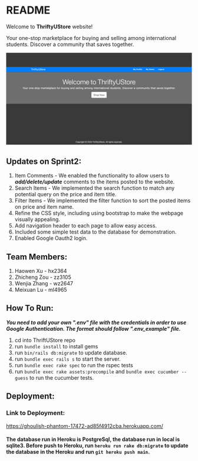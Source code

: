 # README
Welcome to **ThriftyUStore** website!

Your one-stop marketplace for buying and selling among international students. Discover a community that saves together.

![Website Image](app/assets/images/website.png)

## Updates on Sprint2:
1. Item Comments - We enabled the functionality to allow users to ***add/delete/update*** comments to the items posted to the website.
2. Search Items - We implemented the search function to match any potential query on the price and item title.
3. Filter Items - We implemented the filter function to sort the posted items on price and item name.
4. Refine the CSS style, including using bootstrap to make the webpage visually appealing.
5. Add navigation header to each page to allow easy access.
6. Included some simple test data to the database for demonstration.
7. Enabled Google Oauth2 login.

## Team Members:
1. Haowen Xu - hx2364
2. Zhicheng Zou - zz3105
3. Wenjia Zhang - wz2647
4. Meixuan Lu - ml4965


## How To Run:
***You need to add your own ".env" file with the credentials in order to use Google Authentication.
The format should follow ".env_example" file.***

1. cd into ThriftUStore repo
2. run ``bundle install`` to install gems
3. run ``bin/rails db:migrate`` to update database.
4. run ``bundle exec rails s`` to start the server.
5. run ``bundle exec rake spec`` to run the rspec tests
6. run ``bundle exec rake assets:precompile`` and ``bundle exec cucumber --guess`` to run the cucumber tests.


## Deployment:

### Link to Deployment: 
https://ghoulish-phantom-17472-ad85f4912cba.herokuapp.com/


#### The database run in Heroku is PostgreSql, the database run in local is sqlite3. Before push to Heroku, run ``heroku run rake db:migrate`` to update the database in the Heroku and run ``git heroku push main``.


##### 
